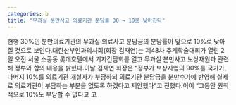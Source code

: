 ```yaml
---
categories: b
title: "무과실 분만사고 의료기관 분담률 30 → 10로 낮아진다"
---
```

현행 30%인 분만의료기관의 무과실 의료사고 분담금의 분담률이 앞으로 10%로 낮아질 것으로 보인다.대한산부인과의사회(회장 김재연)는 제48차 추계학술대회가 열린 2일 오전 서울 소공동 롯데호텔에서 기자간담회를 열고 무과실 분만사고 보상재원과 관련해 정부와 합의 내용을 밝혔다.이날 김재연 회장은 “정부가 보상사업의 90%를 국가가, 나머지 10%를 의료기관 개설자가 부담하되 의료기관 분담금을 분만수가에 반영해 실제로 의료기관이 부담하는 부분을 없도록 하겠다고 제안했다”고 전했다.이어 “그동안 원칙적으로 10%도 부담할 수 없다고 고